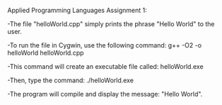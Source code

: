 Applied Programming Languages Assignment 1:

-The file "helloWorld.cpp" simply prints the phrase "Hello World" to the user.

-To run the file in Cygwin, use the following command: g++ -O2 -o helloWorld helloWorld.cpp

-This command will create an executable file called: helloWorld.exe

-Then, type the command: ./helloWorld.exe

-The program will compile and display the message: "Hello World".
